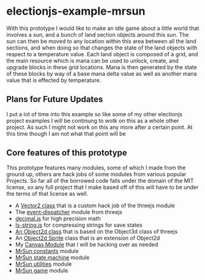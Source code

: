 # electionjs-example-mrsun

With this prototype I would like to make an idle game about a little world that involves a sun, and a bunch of land section objects around this sun. The sun can then be moved to any location within this area between all the land sections, and when doing so that changes the state of the land objects with respect to a temperature value.  Each land object is composed of a grid, and the main resource which is mana can be used to unlock, create, and upgrade blocks in these grid locations. Mana is then generated by the state of these blocks by way of a base mana delta value as well as another mana value that is effected by temperature.

## Plans for Future Updates

I put a lot of time into this example so like some of my other electionjs project examples I will be continung to wotk on this as a whole other project. As such I might not work on this any more after a certain point. At this time though I am not what that point will be


## Core features of this prototype

This prototype features many modules, some of which I made from the ground up, others are hack jobs of some modules from various popular Projects. So far all of the borrowed code falls under the domain of the MIT license, so any full project that I make based off of this will have to be under the terms of that license as well.

* A [Vector2 class](https://github.com/dustinpfister/examples-electronjs/tree/master/for_post/electronjs-example-mrsun/html/js/vector2) that is a custom hack job of the threejs module
* The [event-dispatcher](https://github.com/dustinpfister/examples-electronjs/tree/master/for_post/electronjs-example-mrsun/html/js/event-dispatcher) module from threejs
* [decimal.js](https://github.com/dustinpfister/examples-electronjs/tree/master/for_post/electronjs-example-mrsun/html/js/decimal) for high precision math
* [ls-string.js](https://github.com/dustinpfister/examples-electronjs/tree/master/for_post/electronjs-example-mrsun/html/js/lz-string) for compressing strings for save states
* [An Object2d class](https://github.com/dustinpfister/examples-electronjs/tree/master/for_post/electronjs-example-mrsun/html/js/object2d) that is based on the Object3d class of threejs
* An [Object2d Sprite](https://github.com/dustinpfister/examples-electronjs/tree/master/for_post/electronjs-example-mrsun/html/js/object2d-sprite) class that is an extension of Object2d
* My [Canvas Module](https://github.com/dustinpfister/examples-electronjs/tree/master/for_post/electronjs-example-mrsun/html/js/canvas) that I will be hacking over as needed
* [MrSun constants](https://github.com/dustinpfister/examples-electronjs/tree/master/for_post/electronjs-example-mrsun/html/js/mrsun-constant) module
* [MrSun state machine](https://github.com/dustinpfister/examples-electronjs/tree/master/for_post/electronjs-example-mrsun/html/js/mrsun-statemachine) module
* [MrSun utilities](https://github.com/dustinpfister/examples-electronjs/tree/master/for_post/electronjs-example-mrsun/html/js/mrsun-utils) module
* [MrSun game](https://github.com/dustinpfister/examples-electronjs/tree/master/for_post/electronjs-example-mrsun/html/js/mrsun-game) module


